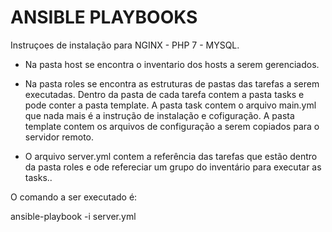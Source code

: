 # ANSIBLE PLAYBOOKS

Instruçoes de instalação para NGINX - PHP 7 - MYSQL.

* Na pasta host se encontra o inventario dos hosts a serem gerenciados.

* Na pasta roles se encontra as estruturas de pastas das tarefas a serem executadas.
  Dentro da pasta de cada tarefa contem a pasta tasks e pode conter a pasta template.
  A pasta task contem o arquivo main.yml que nada mais é a instrução de instalação e cofiguração.
  A pasta template contem os arquivos de configuração a serem copiados para o servidor remoto.
 
* O arquivo server.yml contem a referência das tarefas que estão dentro da pasta roles e ode refereciar um grupo do inventário para executar as tasks..

O comando a ser executado é:

ansible-playbook -i <inventario> server.yml
